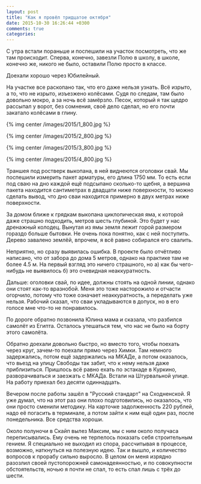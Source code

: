 ```yaml
---
layout: post
title: "Как я провёл тридцатое октября"
date: 2015-10-30 16:26:44 +0300
comments: true
categories: 
---
```

С утра встали пораньше и поспешили на участок посмотреть, что же там происходит. Сперва, конечно, завезли Полю в школу, в школе, конечно же, никого не было, оставили Полю просто в классе.

Доехали хорошо через Юбилейный.

На участке все раскопано так, что его даже нельзя узнать. Всё изрыто, а то, что не изрыто, изъезжено колёсами. Судя по следам, там было довольно мокро, а за ночь всё замёрзло. Песок, который я так щедро рассыпал у ворот, без сомнения, своё дело сделал, но его почти закатало колёсами в глину.

{% img center /images/2015/1_800.jpg %}

{% img center /images/2015/2_800.jpg %}

{% img center /images/2015/3_800.jpg %}

{% img center /images/2015/4_800.jpg %}

Траншея под ростверк выкопана, в ней виднеются оголовки свай. Мы поспешили измерить пакет арматуры, его длина 1750 мм. То есть если под сваю на дно каждой ещё подсыпано сколько-то щебня, а вершина пакета находится сантиметрах в двадцати ниже поверхности, то можно сделать вывод, что дно сваи находится примерно в двух метрах ниже поверхности.

За домом ближе к грядкам выкопана циклопическая яма, к которой даже страшно подходить, метров шесть глубиной. Это будет у нас дренажный колодец. Вынутая из ямы земля лежит горой размером гораздо больше бытовки. Не очень пока понятно, как с ней поступить. Дерево завалено землёй, впрочем, я всё равно собирался его свалить.

Неприятно, но сразу выявилась ошибка.  В проекте было отчётливо написано, что от забора до дома 5 метров, однако на практике там не более 4.5 м. На первый взгляд это ничего страшного, но а) как бы чего-нибудь не выявилось б) это очевидная неаккуратность.

Дальше: оголовки свай, по идее, должны стоять на одной линии, однако они стоят как-то вразнобой. Меня это тоже насторожило и отчасти огорчило, потому что тоже означает неаккуратность, а переделать уже нельзя. Рабочий сказал, что сваи укладываются в допуск, но в его голосе мне что-то не понравилось.

По дороге обратно позвонила Юлина мама и сказала, что разбился самолёт из Египта. Осталось утешаться тем, что нас не было на борту этого самолёта.

Обратно доехали довольно быстро, но вместо того, чтобы поехать через круг, зачем-то поехали прямо через Химки. Там немного задержались, потом ещё задержались на МКАДе, а потом оказалось, что вьезд на улицу Свободы так забит, что к нему нельзя даже приблизиться. Пришлось всё равно ехать по эстакаде в Куркино, разворачиваться и заезжать с МКАДа. Встали на Штурвальной улице. На работу приехал без десяти одиннадцать.

Вечером после работы зашёл в "Русский стандарт" на Сходненской. Я уже думал, что на этот раз они плохо подготовились, но оказалось, что они просто сменили методику. На карточке задолженность 220 рублей, надо её погасить в терминале, а потом зайти к ним ещё один раз, после понедельника. Все средства хороши.

Около полуночи в Скайп вылез Максим, мы с ним около получаса переписывались. Ему очень не терпелось показать себя строительным гением. Я специально не выходил из спора, рассчитывая в процессе, возможно, наткнуться на полезную идею. Так и вышло, и количество вопросов к прорабу сильно выросло. В целом он меня изрядно разозлил своей пустопорожней самонадеянностью, и по совокупности обстоятельств, ночью я почти не спал, то есть спал лишь с трёх до шести.
